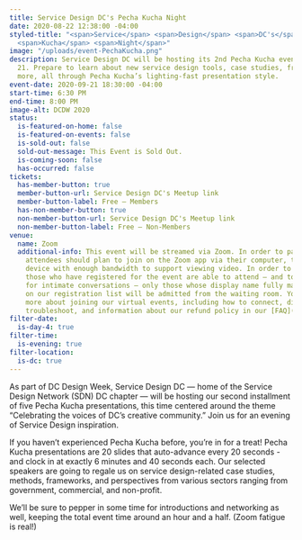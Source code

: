 ```yaml
---
title: Service Design DC's Pecha Kucha Night
date: 2020-08-22 12:38:00 -04:00
styled-title: "<span>Service</span> <span>Design</span> <span>DC's</span> <span>Pecha</span>
  <span>Kucha</span> <span>Night</span>"
image: "/uploads/event-PechaKucha.png"
description: Service Design DC will be hosting its 2nd Pecha Kucha event on September
  21. Prepare to learn about new service design tools, case studies, frameworks, and
  more, all through Pecha Kucha’s lighting-fast presentation style.
event-date: 2020-09-21 18:30:00 -04:00
start-time: 6:30 PM
end-time: 8:00 PM
image-alt: DCDW 2020
status:
  is-featured-on-home: false
  is-featured-on-events: false
  is-sold-out: false
  sold-out-message: This Event is Sold Out.
  is-coming-soon: false
  has-occurred: false
tickets:
  has-member-button: true
  member-button-url: Service Design DC's Meetup link
  member-button-label: Free — Members
  has-non-member-button: true
  non-member-button-url: Service Design DC's Meetup link
  non-member-button-label: Free — Non-Members
venue:
  name: Zoom
  additional-info: This event will be streamed via Zoom. In order to participate fully,
    attendees should plan to join on the Zoom app via their computer, tablet, or mobile
    device with enough bandwidth to support viewing video. In order to ensure only
    those who have registered for the event are able to attend — and to create space
    for intimate conversations — only those whose display name fully matches the name
    on our registration list will be admitted from the waiting room. You can find
    more about joining our virtual events, including how to connect, directions to
    troubleshoot, and information about our refund policy in our [FAQ](/faqs/).
filter-date:
  is-day-4: true
filter-time:
  is-evening: true
filter-location:
  is-dc: true
---
```


As part of DC Design Week, Service Design DC — home of the Service Design Network (SDN) DC chapter — will be hosting our second installment of five Pecha Kucha presentations, this time centered around the theme “Celebrating the voices of DC’s creative community.” Join us for an evening of Service Design inspiration.

If you haven’t experienced Pecha Kucha before, you’re in for a treat! Pecha Kucha presentations are 20 slides that auto-advance every 20 seconds - and clock in at exactly 6 minutes and 40 seconds each. Our selected speakers are going to regale us on service design-related case studies, methods, frameworks, and perspectives from various sectors ranging from government, commercial, and non-profit. 

We’ll be sure to pepper in some time for introductions and networking as well, keeping the total event time around an hour and a half. (Zoom fatigue is real!)